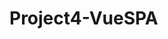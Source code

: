 # Project4-VueSPA

<!-- 
Project 2: Project4-VueSPA
- Is a web server that utilizes a RESTfulAPI to create an interactive map that shows crime incidents in St. Paul.
- Incidents are populated on a google map, indicated by pin markers, based on the currently-shown section of the map.
- The incidents can be filtered by their metrics: neighborhood, crime type, etc.
- The user can enter location information (coords, neighborhood, street) and the map will change appropriately.
- Users can add new crime incidents to be displayed on the map and added to the database.
- Users can also delete specific crime incidents from the database.
- About the project page that describes the functionality of the project with a video demo of it. Also introduces group members.
- To run this project, open the project in Visual Studio Code, download the database, and install node. Then to run the code, type "node server.js".
- You can navigate on the map by dragging the mouse.
- The input box allows users to enter a location for the map to go to. 
- The crime incident marker pins are clickable and show data based off what pin it is.

-->
